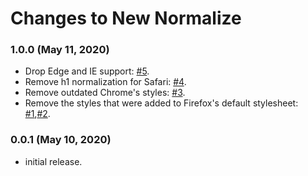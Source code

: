 # Changes to New Normalize

### 1.0.0 (May 11, 2020)

* Drop Edge and IE support: [#5](https://github.com/Ismail-elkorchi/new-normalize/pull/5).
* Remove h1 normalization for Safari: [#4](https://github.com/Ismail-elkorchi/new-normalize/pull/4).
* Remove outdated Chrome's styles: [#3](https://github.com/Ismail-elkorchi/new-normalize/pull/3).
* Remove the styles that were added to Firefox's default stylesheet: [#1](https://github.com/Ismail-elkorchi/new-normalize/pull/1),[#2](https://github.com/Ismail-elkorchi/new-normalize/pull/2).

### 0.0.1 (May 10, 2020)

* initial release.